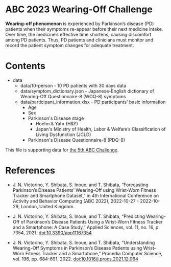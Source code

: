# ABC 2023 Wearing-Off Challenge

**Wearing-off phenomenon** is experienced by Parkinson’s disease (PD) patients when their symptoms re-appear before their next medicine intake. Over time, the medicine’s effective time shortens, causing discomfort among PD patients. Thus, PD patients and clinicians must monitor and record the patient symptom changes for adequate treatment.

# Contents

* data
  * data/10-person - 10 PD patients with 30 days data
  * data/symptom_dictionary.json - Japanese-English dictionary of Wearing-Off Questionnaire-8 (WOQ-8) symptoms
  * data/participant_information.xlsx - PD participants' basic information
    * Age
    * Sex
    * Parkinson's Disease stage
      * Hoehn & Yahr (H&Y)
      * Japan's Ministry of Health, Labor & Welfare’s Classification of Living Dysfunction (JCLD)
    * Parkinson's Disease Questionnaire-8 (PDQ-8)

This file is supporting data for [the 5th ABC Challenge](https://abc-research.github.io/challenge2023/).

# References
* J. N. Victorino, Y. Shibata, S. Inoue, and T. Shibata, “Forecasting Parkinson’s Disease Patients’ Wearing-Off using Wrist-Worn Fitness Tracker and Smartphone Dataset,” in 4th International Conference on Activity and Behavior Computing (ABC 2022), 2022-10-27 - 2022-10-29, London, United Kingdom.

* J. N. Victorino, Y. Shibata, S. Inoue, and T. Shibata, “Predicting Wearing-Off of Parkinson’s Disease Patients Using a Wrist-Worn Fitness Tracker and a Smartphone: A Case Study,” Applied Sciences, vol. 11, no. 16, p. 7354, 2021. [doi:10.3390/app11167354](https://doi.org/10.3390/app11167354)

* J. N. Victorino, Y. Shibata, S. Inoue, and T. Shibata, “Understanding Wearing-Off Symptoms in Parkinson’s Disease Patients using Wrist-Worn Fitness Tracker and a Smartphone,” Procedia Computer Science, vol. 196, pp. 684-691, 2022. [doi:10.1016/j.procs.2021.12.064](https://doi.org/10.1016/j.procs.2021.12.064)
